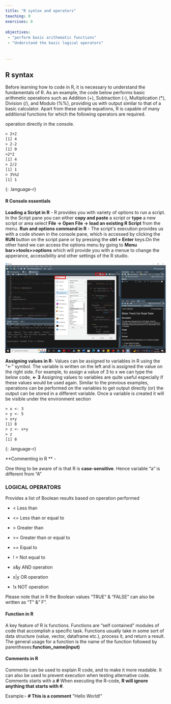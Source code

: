 ```yaml
---
title: "R syntax and operators"
teaching: 0
exercises: 0

objectives:
 - "perform basic arithematic functions"
 - "Understand the basic logical operators"


---
```

## R syntax 
Before learning how to code in R, it is necessary to understand the fundamentals of R. As an example, the code below performs basic arithmetic operations such as Addition (+), Subtraction (-), Multiplication (*), Division (/), and Modulo (%%), providing us with output similar to that of a basic calculator. Apart from these simple equations, R is capable of many additional functions for which the following operators are required.

operation directly in the console.
 ~~~
 > 2+2
 [1] 4
 > 2-2
 [1] 0
 >2*2
 [1] 4
 > 2/2
 [1] 1
 > 3%%2
 [1] 1

 ~~~
{: .language-r}

#### R Console essentials 
**Loading a Script in R** - R provides you with variety of options to run a script. In the Script pane you can either **copy and paste** a script or **type** a new script or area select **File → Open File → load an existing R Script** from the menu. 
**Run and options command in R** - The script's execution provides us with a code shown in the console pane, which is accessed by clicking the **RUN** button on the script pane or by pressing the **ctrl + Enter** keys.On the other hand we can access the options menu by going to **Menu bar>>tools>>options** which will provide you with a menue to change the apperance, accessibility and other settings of the R studio.


![Rstudio run command](../fig/02_run_interface.png)

**Assigning values in R**- Values can be assigned to variables in R using the “<-” symbol. The variable is written on the left 
and is assigned the value on the right side. 
For example, to assign a value of 3 to x we can type the below code, **<- 3**
Assigning values to variables are quite useful especially if these values would be used again. 
Similar to the previous examples, operations can be performed on the variables to get output 
directly (or) the output can be stored in a different variable. 
Once a variable is created it will be visible under the environment section
~~~
> x <- 3
> y <- 5
> x+y
[1] 8
> z <- x+y
> z
[1] 8

 ~~~
{: .language-r}

**Commenting in R ** - 

One thing to be aware of is that R is **case-sensitive**. Hence variable “a” is different from “A”

### LOGICAL OPERATORS
Provides a list of Boolean results based on operation performed 
- < Less than

- <= Less than or equal to 

- \>  Greater than

- \>= Greater than or equal to
 
- ==  Equal to

- ! = Not equal to

- x&y  AND operation

- x\|y  OR operation 

- !x  NOT operation

Please note that in R the Boolean values “TRUE” & “FALSE” can also be written as “T” &” F”.

#### Function in R
A key feature of R is functions. Functions are “self contained” modules of code that accomplish a specific task. Functions usually take in some sort of data structure (value, vector, dataframe etc.), process it, and return a result.
The general usage for a function is the name of the function followed by parentheses:**function_name(input)**

#### Comments in R 
Comments can be used to explain R code, and to make it more readable. It can also be used to prevent execution when testing alternative code.
Comments starts with a **#** When executing the R-code, **R will ignore anything that starts with #**.

Example:- **# This is a comment**
"Hello World!"

